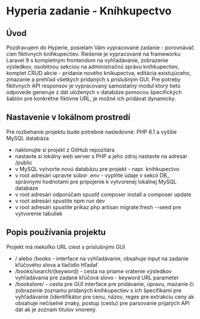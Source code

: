 # Hyperia zadanie - Kníhkupectvo

## Úvod

Pozdravujem do Hyperie, posielam Vám vypracované zadanie - porovnávač cien fiktívnych kníhkupectiev. Riešenie je vypracované na frameworku Laravel 9 s kompletným frontendom na vyhľadávanie, zobrazenie výsledkov, osobitnou sekciou na administračnú správu kníhkupectiev, komplet CRUD akcie - pridanie nového kníkupectva, editácia existujúceho, zmazanie a prehľad všetkých pridaných s príslušným GUI. Pre potreby fiktívnych API responsov je vypracovaný samostatný modul ktorý tieto odpovede generuje z dát uložených v databáze pomocou špecifických šablón pre konkrétne fiktívne URL, je možné ich pridávat dynamicky.

## Nastavenie v lokálnom prostredí

Pre rozbehanie projektu bude potrebné nasledovné:
PHP 8.1 a vyššie
MySQL databáza

- naklonujte si projekt z GitHub repozitára
- nastavte si lokálny web server s PHP a jeho zdroj nastavte na adresár /public
- v MySQL vytvorte novú databázu pre projekt - napr. knihkupectvo
- v root adresári upravte súbor .env - vyplňte údaje v sekcií DB_ správnymi hodnotami pre pripojenie k vytvorenej lokálnej MySQL databáze 
- v root adresári odporúčam spustiť composer install a composer update
- v root adresári spustite npm run dev
- v root adresári spustite príkaz php artisan migrate:fresh --seed pre vytvorenie tabuliek 

## Popis používania projektu

Projekt má niekoľko URL ciest s príslušnými GUI

- / alebo /books - interface na vyhľadávanie, obsahuje input na zadanie kľúčového slova a tlačidlo Hľadať
- /books/search/{keyword} - cesta na priame vrátenie výsledkov vyhľadávania pre zadané kľúčové slovo - keyword URL parameter
- /bookstore/ - cesta pre GUI interface pre pridávanie, úpravu, mazanie či zobrazenie zoznamu pridaných kníhkupectiev s ich špecifikami pre vyhľadávanie (identifikátor pre cenu, názov, regex pre extrakciu ceny ak obsahuje nečíselné znaky, postup (cestu) pre parsovanie prijatých API dát ak je zoznam titulov vnorený.


